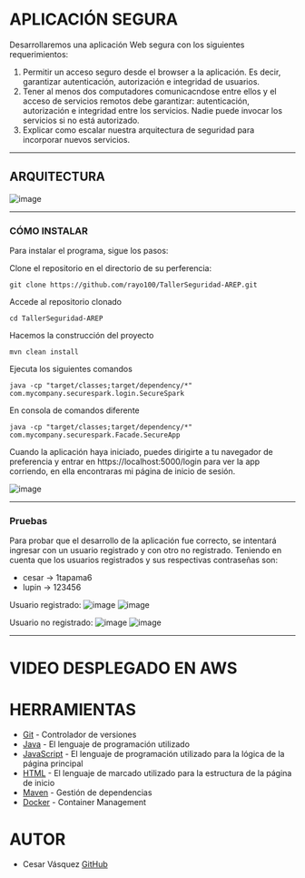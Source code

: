 # APLICACIÓN SEGURA

Desarrollaremos una aplicación Web segura con los siguientes requerimientos:
1. Permitir un acceso seguro desde el browser a la aplicación. Es decir, garantizar autenticación, autorización e integridad de usuarios.
2. Tener al menos dos computadores comunicacndose entre ellos y el acceso de servicios remotos debe garantizar: autenticación, autorización e integridad entre los servicios. Nadie puede invocar los servicios si no está autorizado.
3. Explicar como escalar nuestra arquitectura de seguridad para incorporar nuevos servicios.

---
## ARQUITECTURA
![image](https://github.com/rayo100/TallerSeguridad-AREP/assets/89558695/133c9d47-c742-4a99-bfd3-89fd1eeb5efb)


---
### CÓMO INSTALAR
Para instalar el programa, sigue los pasos:

Clone el repositorio en el directorio de su perferencia:

    git clone https://github.com/rayo100/TallerSeguridad-AREP.git
    
Accede al repositorio clonado

    cd TallerSeguridad-AREP

Hacemos la construcción del proyecto

    mvn clean install

Ejecuta los siguientes comandos 

    java -cp "target/classes;target/dependency/*" com.mycompany.securespark.login.SecureSpark

En consola de comandos diferente
    
    java -cp "target/classes;target/dependency/*" com.mycompany.securespark.Facade.SecureApp
    
Cuando la aplicación haya iniciado, puedes dirigirte a tu navegador de preferencia y entrar en https://localhost:5000/login para ver la app corriendo, 
en ella encontraras mi página de inicio de sesión.

![image](https://github.com/rayo100/TallerSeguridad-AREP/assets/89558695/38a1726c-ca7b-44cd-817c-e7a8b5d61aaa)


---
### Pruebas
Para probar que el desarrollo de la aplicación fue correcto, se intentará ingresar con un usuario registrado y con otro no registrado.
Teniendo en cuenta que los usuarios registrados y sus respectivas contraseñas son:
* cesar -> 1tapama6
* lupin -> 123456

Usuario registrado:
![image](https://github.com/rayo100/TallerSeguridad-AREP/assets/89558695/45308413-6417-46f8-b12f-03685221e48d)
![image](https://github.com/rayo100/TallerSeguridad-AREP/assets/89558695/6a713c16-1933-4e46-8383-2a9a1e1d0bb7)

Usuario no registrado:
![image](https://github.com/rayo100/TallerSeguridad-AREP/assets/89558695/b395fb74-cf46-4f49-8178-9d3acebeb775)
![image](https://github.com/rayo100/TallerSeguridad-AREP/assets/89558695/141fb678-8a1a-47d8-8816-6afcb33945e2)

	
---
# VIDEO DESPLEGADO EN AWS



# HERRAMIENTAS

  * [Git](https://git-scm.com/) - Controlador de versiones
  * [Java](https://www.java.com/) - El lenguaje de programación utilizado
  * [JavaScript](https://www.javascript.com/) - El lenguaje de programación utilizado para la lógica de la página principal
  * [HTML](https://html.com/document/) - El lenguaje de marcado utilizado para la estructura de la página de inicio
  * [Maven](https://maven.apache.org/) - Gestión de dependencias
  * [Docker](https://www.docker.com/) - Container Management

# AUTOR

  * Cesar Vásquez [GitHub](https://github.com/rayo100)
